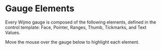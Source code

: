 Gauge Elements
==============

Every Wijmo gauge is composed of the following elements, defined in the control template: Face, Pointer, Ranges, Thumb, Tickmarks, and Text Values.

Move the mouse over the gauge below to highlight each element.